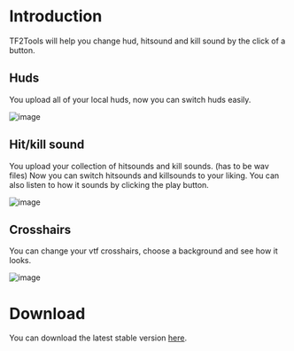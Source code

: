 # Introduction

TF2Tools will help you change hud, hitsound and kill sound by the click of a button.

## Huds

You upload all of your local huds, now you can switch huds easily.

![image](https://user-images.githubusercontent.com/36205789/148740670-62bc2bb8-20a9-4300-8d65-54fad03a0778.png)

## Hit/kill sound

You upload your collection of hitsounds and kill sounds. (has to be wav files) Now you can switch hitsounds and killsounds to your liking. You can also listen to how it sounds by clicking the play button.

![image](https://user-images.githubusercontent.com/36205789/146427237-631cbdb0-c5ba-48ca-989c-c91005bbce00.png)

## Crosshairs

You can change your vtf crosshairs, choose a background and see how it looks.

![image](https://user-images.githubusercontent.com/36205789/148741114-e1622439-0793-4f0a-bd6d-994d480de1b6.png)

# Download

You can download the latest stable version [here](https://github.com/PhongGuy/TF2Tools/releases/latest/download/TF2Tools.exe).
